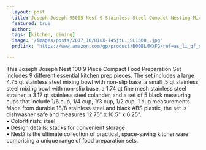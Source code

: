 ```yaml
---
  layout: post
  title: Joseph Joseph 95005 Nest 9 Stainless Steel Compact Nesting Mixing Bowl Set Measuring Tools Sieve Colander Food Prep Dishwasher Safe Non-Slip, 9-Piece, Silver
  featured: true
  author: 
  tags: [kitchen, dining]
  image: '/images/posts/2017_10/81uX-i4SjtL._SL1500_.jpg'
  prdlink: 'https://www.amazon.com/gp/product/B00BLMWXFG/ref=as_li_qf_sp_asin_il_tl?ie=UTF8&tag=ehdwhqkr-20&camp=1789&creative=9325&linkCode=as2&creativeASIN=B00BLMWXFG&linkId=9cfeaea70cf6adcb13d482c97aeae2b1'

---
```


This Joseph Joseph Nest 100 9 Piece Compact Food Preparation Set includes 9 different essential kitchen prep pieces. The set includes a large 4.75 qt stainless steel mixing bowl with non-slip base, a small .5 qt stainless steel mixing bowl with non-slip base, a 1.74 qt fine mesh stainless steel strainer, a 3.17 qt stainless steel colander, and a set of 5 black measuring cups that include 1/6 cup, 1/4 cup, 1/3 cup, 1/2 cup, 1 cup measurements. Made from durable 18/8 stainless steel and black ABS plastic, the set is dishwasher safe and measures 12.75" x 10.5" x 6.25".
<br>
• Color/finish: steel<br>
• Design details: stacks for convenient storage<br>
• Nest? is the ultimate collection of practical, space-saving kitchenware comprising a unique range of food preparation sets.<br>